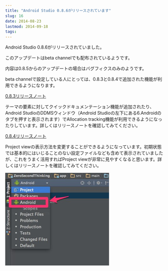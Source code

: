 ```yaml
---
title: "Android Studio 0.8.6がリリースされています"
slug: 16
date: 2014-08-23
lastmod: 2014-09-18
tags: 
---
```


Android Studio 0.8.6がリリースされていました。

このアップデートはbeta channelでも配布されているようです。

内容は0.8.5からのアップデートの場合はバグフィクスのみのようです。

beta channelで設定している人にとっては、0.8.3と0.8.4で追加された機能が利用できるようになります。

<a href="http://tools.android.com/recent/androidstudio083released">0.8.3リリースノート</a>

テーマの要素に対してクイックドキュメンテーション機能が追加されたり、Android StudioのDDMSウィンドウ（Android Studioの左下にある6.Androidのタブを押すと表示されます）でAllocation tracking機能が利用できるようになったりしています。詳しくはリリースノートを確認してみてください。

<a href="http://tools.android.com/recent/androidstudio084released">0.8.4リリースノート</a>

Project viewの表示方法を変更することができるようになっています。初期状態では基本的にはいじることのない設定ファイルなども含めて表示されていましたが、これをうまく活用すればProject viewが非常に見やすくなると思います。詳しくはリリースノートを確認してみてください。

![Android Studio 0.8.4 Project viewの変更](androidstudio084projectview.jpg)


  
